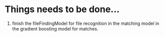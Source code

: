 # Things needs to be done...

1. finish the fileFindingModel for file recognition in the matching model in the gradient boosting model for matches.
